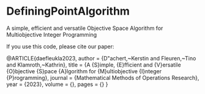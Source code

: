 # DefiningPointAlgorithm
A simple, efficient and versatile Objective Space Algorithm for Multiobjective Integer Programming 

If you use this code, please cite our paper:

@ARTICLE{daefleukla2023,
  author = {D\"achert,~Kerstin and Fleuren,~Tino and Klamroth,~Kathrin},
  title = {A {S}imple, {E}fficient and {V}ersatile {O}bjective {S}pace {A}lgorithm for {M}ultiobjective {I}nteger {P}rogramming},
  journal = {Mathematical Methods of Operations Research},
  year = {2023},
  volume = {},
  pages = {}
}



